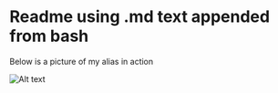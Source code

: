 # Readme using .md text appended from bash


Below is a picture of my alias in action


![Alt text](Environment_Variable_Setup2.png)
